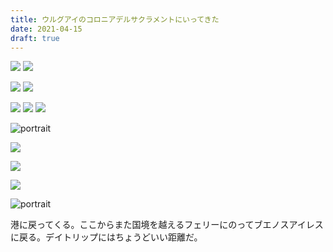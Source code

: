```yaml
---
title: ウルグアイのコロニアデルサクラメントにいってきた
date: 2021-04-15
draft: true
---
```



![](https://photos.smugmug.com/photos/i-JjtqSFS/0/01f7c0c0/X4/i-JjtqSFS-X4.jpg)
![](https://photos.smugmug.com/photos/i-TtzvCzV/0/af7c2acb/X4/i-TtzvCzV-X4.jpg)


![](https://photos.smugmug.com/photos/i-DSDLLv3/0/6038d4e2/X4/i-DSDLLv3-X4.jpg)
![](https://photos.smugmug.com/photos/i-88V2j92/0/868d5319/X4/i-88V2j92-X4.jpg)


![](https://photos.smugmug.com/photos/i-vdJ7GcF/0/7b3ec1fb/X4/i-vdJ7GcF-X4.jpg)
![](https://photos.smugmug.com/photos/i-ZLzFZ42/0/043983e5/X4/i-ZLzFZ42-X4.jpg)
![](https://photos.smugmug.com/photos/i-RhHXVWp/0/44175f79/X4/i-RhHXVWp-X4.jpg)


![portrait](https://photos.smugmug.com/photos/i-m2gxhK3/0/32540fef/X4/i-m2gxhK3-X4.jpg)


![](https://photos.smugmug.com/photos/i-CHcTvWq/0/1a5093bf/X4/i-CHcTvWq-X4.jpg)

![](https://photos.smugmug.com/photos/i-sxGQVcF/0/99be1483/X4/i-sxGQVcF-X4.jpg)

![](https://photos.smugmug.com/photos/i-bJsSrqC/0/91ccc746/X4/i-bJsSrqC-X4.jpg)

![portrait](https://photos.smugmug.com/photos/i-x4WknbX/0/a5c547f9/X4/i-x4WknbX-X4.jpg)

港に戻ってくる。ここからまた国境を越えるフェリーにのってブエノスアイレスに戻る。デイトリップにはちょうどいい距離だ。
